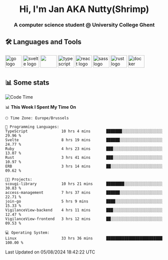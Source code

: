 <h1 align="center">Hi, I'm Jan AKA Nutty(Shrimp)</h1>
<h3 align="center">A computer science student @ University College Ghent</h3>

<h2 align="left">🛠️ Languages and Tools</h2>

###

<div align="left">
  <img src="https://cdn.jsdelivr.net/gh/devicons/devicon/icons/go/go-original.svg" height="40" width="52" alt="go logo"  />
  <img src="https://cdn.jsdelivr.net/gh/devicons/devicon@latest/icons/svelte/svelte-original.svg"  height="40" width="52" alt="svelte logo" />
  <img src="https://cdn.jsdelivr.net/gh/devicons/devicon@latest/icons/tailwindcss/tailwindcss-original.svg" height="40" width="52" />
  <img src="https://cdn.jsdelivr.net/gh/devicons/devicon/icons/typescript/typescript-original.svg" height="40" width="52" alt="typescript logo"  />
  <img src="https://cdn.jsdelivr.net/gh/devicons/devicon/icons/react/react-original.svg" height="40" width="52" alt="react logo"  />
  <img src="https://cdn.jsdelivr.net/gh/devicons/devicon/icons/sass/sass-original.svg" height="40" width="52" alt="sass logo"  />
  <img src="https://cdn.jsdelivr.net/gh/devicons/devicon@latest/icons/rust/rust-original.svg" height="40" width="52" alt="rust logo" />
  <img src="https://cdn.jsdelivr.net/gh/devicons/devicon/icons/docker/docker-original.svg" height="40" width="52" alt="docker logo"  />
</div>

<h2>📊 Some stats</h2>

<!--START_SECTION:waka-->
![Code Time](http://img.shields.io/badge/Code%20Time-4%2C810%20hrs%2044%20mins-blue)

📊 **This Week I Spent My Time On** 

```text
🕑︎ Time Zone: Europe/Brussels

💬 Programming Languages: 
TypeScript               10 hrs 4 mins       ███████░░░░░░░░░░░░░░░░░░   29.96 % 
Svelte                   8 hrs 19 mins       ██████░░░░░░░░░░░░░░░░░░░   24.77 % 
Ruby                     4 hrs 23 mins       ███░░░░░░░░░░░░░░░░░░░░░░   13.07 % 
Rust                     3 hrs 41 mins       ███░░░░░░░░░░░░░░░░░░░░░░   10.97 % 
ERB                      3 hrs 14 mins       ██░░░░░░░░░░░░░░░░░░░░░░░   09.62 % 

🐱‍💻 Projects: 
scougi-library           10 hrs 21 mins      ████████░░░░░░░░░░░░░░░░░   30.83 % 
access-management        7 hrs 37 mins       ██████░░░░░░░░░░░░░░░░░░░   22.71 % 
join-go                  5 hrs 9 mins        ████░░░░░░░░░░░░░░░░░░░░░   15.33 % 
VigilanceView-backend    4 hrs 11 mins       ███░░░░░░░░░░░░░░░░░░░░░░   12.47 % 
VigilanceView-frontend   3 hrs 12 mins       ██░░░░░░░░░░░░░░░░░░░░░░░   09.53 % 

💻 Operating System: 
Linux                    33 hrs 36 mins      █████████████████████████   100.00 % 
```


 Last Updated on 05/08/2024 18:42:22 UTC
<!--END_SECTION:waka-->
